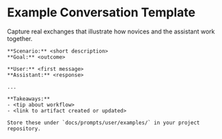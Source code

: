 # Example Conversation Template

Capture real exchanges that illustrate how novices and the assistant work
together.

```
**Scenario:** <short description>
**Goal:** <outcome>

**User:** <first message>
**Assistant:** <response>

...

**Takeaways:**
- <tip about workflow>
- <link to artifact created or updated>

Store these under `docs/prompts/user/examples/` in your project repository.
```
